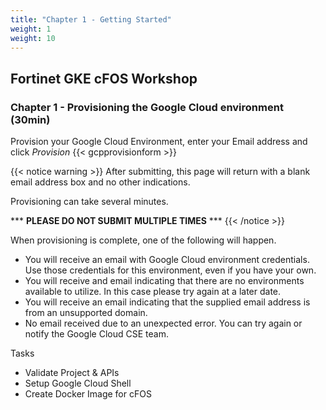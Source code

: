 ```yaml
---
title: "Chapter 1 - Getting Started"
weight: 1
weight: 10
---
```


## Fortinet GKE cFOS Workshop

### Chapter 1 - Provisioning the Google Cloud environment (30min)

Provision your Google Cloud Environment, enter your Email address and click _Provision_
{{< gcpprovisionform >}}

{{< notice warning >}} After submitting, this page will return with a blank email address box and no other indications.

Provisioning can take several minutes.

\*\*\* __PLEASE DO NOT SUBMIT MULTIPLE TIMES__ \*\*\*  {{< /notice >}}

When provisioning is complete, one of the following will happen.

* You will receive an email with Google Cloud environment credentials. Use those credentials for this environment, even if you have your own.
* You will receive and email indicating that there are no environments available to utilize. In this case please try again at a later date.
* You will receive an email indicating that the supplied email address is from an unsupported domain.
* No email received due to an unexpected error. You can try again or notify the Google Cloud CSE team.

Tasks

* Validate Project & APIs
* Setup Google Cloud Shell
* Create Docker Image for cFOS